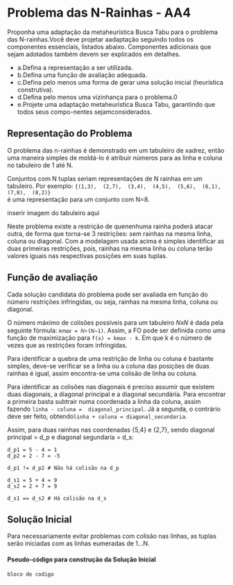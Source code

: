 # Problema das N-Rainhas - AA4 

Proponha uma adaptação da metaheurística Busca Tabu para o problema das N-rainhas.Você deve projetar 
aadaptação seguindo todos os componentes essenciais, listados abaixo. Componentes adicionais que sejam
adotados também devem ser explicados em detalhes.

- a.Defina a representação a ser utilizada.
- b.Defina uma função de avaliação adequada.
- c.Defina pelo menos uma forma de gerar uma solução inicial (heurística construtiva).
- d.Defina pelo menos uma vizinhança para o problema.0
- e.Projete uma adaptação metaheurística Busca Tabu, garantindo que todos seus compo-nentes sejamconsiderados.


## Representação do Problema

O problema das n-rainhas é demonstrado em um tabuleiro de xadrez, então uma maneira simples de moldá-lo é atribuir 
números para as linha e coluna no tabuleiro de 1 até N.

Conjuntos com N tuplas seriam representações de N rainhas em um tabuleiro. Por exemplo: `{(1,3),  (2,7),  (3,4),  (4,5),  (5,6),  (6,1),  (7,8),  (8,2)}`  
é  uma representação para um conjunto com N=8.

inserir imagem do tabuleiro aqui 


Neste problema existe a restrição de quenenhuma rainha poderá atacar outra, de forma que torna-se 3 restrições:
sem rainhas na mesma linha, coluna ou diagonal. Com a modelagem usada acima é simples identificar as duas primeiras
restrições, pois, rainhas na mesma  linha  ou  coluna  terão  valores  iguais  nas  respectivas  posições  em  suas  tuplas.  

## Função de avaliação 

Cada solução candidata do problema pode ser avaliada em função do número restrições infringidas, ou seja, rainhas na mesma linha, coluna ou diagonal. 

O número máximo de colisões possíveis para um tabuleiro 𝑁𝑥𝑁 é dada pela seguinte fórmula: `𝑘𝑚𝑎𝑥 = 𝑁∗(𝑁−1)`. Assim, a FO pode ser definida como uma função
de maximização para `f(x) = kmax - k`. Em que k é o número de vezes que as restrições foram infringidas. 

Para identificar a quebra de uma restrição de linha ou coluna é bastante simples, deve-se verificar se a linha ou a coluna das posições
de duas rainhas é igual, assim encontra-se uma colisão de linha ou coluna.

Para identificar as colisões nas diagonais é preciso assumir que existem duas diagonais, a diagonal principal e a diagonal secundária.
Para encontrar a primeira basta subtrair numa coordenada a linha da coluna, assim fazendo `linha - coluna =  diagonal_principal`.
Já a segunda, o contrário deve ser feito, obtendo`linha + coluna = diagonal_secundaria`. 

Assim, para duas rainhas nas coordenadas {5,4} e {2,7}, sendo diagonal principal = d_p e diagonal segundaria = d_s: 
  ```
  d_p1 = 5 - 4 = 1
  d_p2 = 2 - 7 = -5
  
  d_p1 != d_p2 # Não há colisão na d_p  
  ```
  
  ```
  d_s1 = 5 + 4 = 9
  d_s2 = 2 + 7 = 9
  
  d_s1 == d_s2 # Há colisão na d_s  
  ```
  

## Solução Inicial 

Para necessariamente evitar problemas com colisão nas linhas, as tuplas serão iniciadas com as linhas eumeradas de 1...N.


#### Pseudo-código para construção da Solução Inicial
```
bloco de codigo
```
